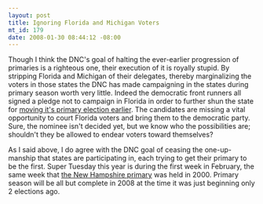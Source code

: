 ```yaml
--- 
layout: post
title: Ignoring Florida and Michigan Voters
mt_id: 179
date: 2008-01-30 08:44:12 -08:00
---
```

Though I think the DNC's goal of halting the ever-earlier progression of primaries is a righteous one, their execution of it is royally stupid.  By stripping Florida and Michigan of their delegates, thereby marginalizing the voters in those states the DNC has made campaigning in the states during primary season worth very little.  Indeed the democratic front runners all signed a pledge not to campaign in Florida in order to further shun the state for [moving it's primary election earlier](http://www.msnbc.msn.com/id/18783378/).  The candidates are missing a vital opportunity to court Florida voters and bring them to the democratic party.  Sure, the nominee isn't decided yet, but we know who the possibilities are; shouldn't they be allowed to endear voters toward themselves?

As I said above, I do agree with the DNC goal of ceasing the one-up-manship that states are participating in, each trying to get their primary to be the first.  Super Tuesday this year is during the first week in February, the same week that [the New Hampshire primary](http://en.wikipedia.org/wiki/New_Hampshire_primary#Winners_and_runners-up) was held in 2000.  Primary season will be all but complete in 2008 at the time it was just beginning only 2 elections ago.
